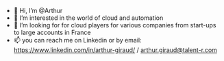- 👋 Hi, I’m @Arthur
- 👀 I’m interested in the world of cloud and automation
- 💞️ I’m looking for for cloud players for various companies from start-ups to large accounts in France
- 📫 you can reach me on Linkedin or by email: https://www.linkedin.com/in/arthur-giraud/ / arthur.giraud@talent-r.com
